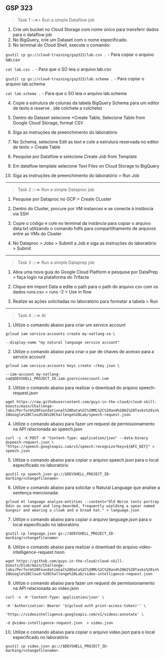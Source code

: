 ## GSP 323 ##

>Task 1 ::=>> Run a simple Dataflow job

1. Crie um bucket no Cloud Storage com nome único para transferir dados para o dataflow job
2. No BigQuery, crie um Dataset com o nome especificado.
3. No terminal do Cloud Shell, execute o comando:

`gsutil cp gs://cloud-training/gsp323/lab.csv .` - Para copiar o arquivo lab.csv

`cat lab.csv .` - Para que o SO leia o arquivo lab.csv

`gsutil cp gs://cloud-training/gsp323/lab.schema .` - Para copiar o arquivo lab.schema

`cat lab.schema .` - Para que o SO leia o arquivo lab.schema

4. Copie a estrutura de colunas da tabela BigQuery Schema para um editor de texto e reserve . (de colchete a colchete)

5. Dentro do Dataset selecione +Create Table, Selecione Table from Google Cloud Storage, format CSV

6. Siga as instruções de preenchimento do laboratório

7. No Schema, selecione Edit as text e cole a estrutura reservada no editor de texto > Create Table

8. Pesquise por Dataflow e selecione Create Job from Template

9. Em dataflow template selecione Text Files on Cloud Storage to BigQuery

10. Siga as instruções de preenchimento do laboratório > Run Job
---------------------------------------------------------------------------------------------------------------------------------------------------------------

>Task 2 :::=> Run a simple Dataproc job

1. Pesquise por Dataproc no GCP > Create CLuster

2. Dentro do Cluster, procure por VM instances e se conecte à instância via SSH

3. Copie o código e cole no terminal da instância para copiar o arquivo data.txt utilizando o comando hdfs para compartilhamento de arquivos entre as VMs do Cluster

4. No Dataproc > Jobs > Submit a Job e siga as instruções do laboratório > Submit

---------------------------------------------------------------------------------------------------------------------------------------------------------------

>Task 3 :::=> Run a simple Dataprep job

1. Abra uma nova guia do Google Cloud Platform e pesquise por DataPrep > faça login na plataforma do Trifacta

2. Clique em import Data e edite o path para o path do arquivo csv com os dados runs.csv > runs -2 > Use in flow

3. Realize as ações solicitadas no laboratório para formatar a tabela > Run

---------------------------------------------------------------------------------------------------------------------------------------------------------------
>Task 4 :::=> AI

1. Utilize o comando abaixo para criar um service account 

`gcloud iam service-accounts create my-natlang-sa \`

`--display-name "my natural language service account"`
  
2. Utilize o comando abaixo para criar o par de chaves de acesso para a service account

`gcloud iam service-accounts keys create ~/key.json \`

`--iam-account my-natlang-sa@$DEVSHELL_PROJECT_ID.iam.gserviceaccount.com`
  
3. Utilize o comando abaixo para realizar o download do arquivo speech-request.json

 `wget https://raw.githubusercontent.com/guys-in-the-cloud/cloud-skill-boosts/main/Challenge-labs/Perform%20Foundational%20Data%2C%20ML%2C%20and%20AI%20Tasks%20in%20Google%20Cloud%3A%20Challenge%20Lab/speech-request.json`

4. Utilize o comando abaixo para fazer um request de permissionamento na API relacionada ao speech.json

`curl -s -X POST -H "Content-Type: application/json" --data-binary @speech-request.json \ `
`"https://speech.googleapis.com/v1/speech:recognize?key=${API_KEY}" > speech.json`

5. Utilize o comando abaixo para copiar o arquivo speech.json para o local especificado no laboratório

`gsutil cp speech.json gs://$DEVSHELL_PROJECT_ID-marking/<changefilename>`

6. Utilize o comando abaixo para solicitar o Natural Language que analise a sentença mencionada:

`gcloud ml language analyze-entities --content="Old Norse texts portray Odin as one-eyed and long-bearded, frequently wielding a spear named Gungnir and wearing a cloak and a broad hat." > language.json`

7. Utilize o comando abaixo para copiar o arquivo language.json para o local especificado no laboratório

`gsutil cp language.json gs://$DEVSHELL_PROJECT_ID-marking/<changefilename>`

8. Utilize o comando abaixo para realizar o download do arquivo video-intelligence-request.hson

`wget https://github.com/guys-in-the-cloud/cloud-skill-boosts/blob/main/Challenge-labs/Perform%20Foundational%20Data%2C%20ML%2C%20and%20AI%20Tasks%20in%20Google%20Cloud:%20Challenge%20Lab/video-intelligence-request.json`

9. Utilize o comando abaixo para fazer um request de permissionamento na API relacionada ao video.json

`curl -s -H 'Content-Type: application/json' \`

`-H 'Authorization: Bearer '$(gcloud auth print-access-token)'' \`

`'https://videointelligence.googleapis.com/v1/videos:annotate' \`

 `-d @video-intelligence-request.json  > video.json`
    
10. Utilize o comando abaixo para copiar o arquivo video.json para o local especificado no laboratório
    
 `gsutil cp video.json gs://$DEVSHELL_PROJECT_ID-marking/<changefilename>`
